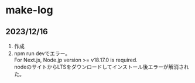 # make-log

## 2023/12/16

1. 作成
2. npm run devでエラー。  
   For Next.js, Node.jp version >= v18.17.0 is required.  
   nodeのサイトからLTSをダウンロードしてインストール後エラーが解消された。
